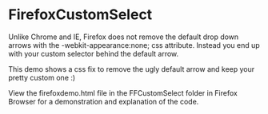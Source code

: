 FirefoxCustomSelect
===================
Unlike Chrome and IE, Firefox does not remove the default drop down arrows with the -webkit-appearance:none; css attribute.
Instead you end up with your custom selector behind the default arrow.

This demo shows a css fix to remove the ugly default arrow and keep your pretty custom one :)

View the firefoxdemo.html file in the FFCustomSelect folder in Firefox Browser for a demonstration and explanation of the code.
